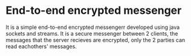 # End-to-end encrypted messenger
It is a simple end-to-end encrypted messengerr developed using java sockets and streams. It is a secure messenger between 2 clients, the messages that the server recieves are encrypted, only the 2 parties can read eachothers' messages.
